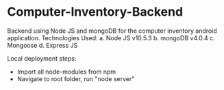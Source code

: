 # Computer-Inventory-Backend
Backend using Node JS and mongoDB for the computer inventory android application.
Technologies Used:
  a.	Node JS v10.5.3
  b.	mongoDB v4.0.4
  c.	Mongoose
  d.	Express JS

Local deployment steps:
- Import all node-modules from npm
- Navigate to root folder, run "node server"
